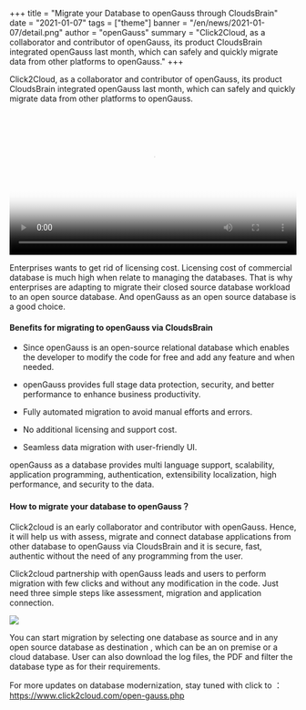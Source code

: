 +++
title = "Migrate your Database to openGauss through CloudsBrain"
date = "2021-01-07"
tags = ["theme"]
banner = "/en/news/2021-01-07/detail.png"
author = "openGauss"
summary = "Click2Cloud, as a collaborator and contributor of openGauss, its product CloudsBrain integrated openGauss last month, which can safely and quickly migrate data from other platforms to openGauss."
+++

Click2Cloud, as a collaborator and contributor of openGauss, its product CloudsBrain integrated openGauss last month, which can safely and quickly migrate data from other platforms to openGauss.

<video class="video-js" controls preload="auto" width="100%" poster="poster.png">
    <source src="https://learningvideo.obs.ap-southeast-1.myhuaweicloud.com:443/Click2Cloud/CloudBrains-en.mp4">
</video>

Enterprises wants to get rid of licensing cost. Licensing cost of commercial database is much high when relate to managing the databases. That is why enterprises are adapting to migrate their closed source database workload to an open source database. And openGauss as an open source database is a good choice.

#### Benefits for migrating to openGauss via CloudsBrain

* Since openGauss is an open-source relational database which enables the developer to modify the code for free and add any feature and when needed.

* openGauss provides full stage data protection, security, and better performance to enhance business productivity.

* Fully automated migration to avoid manual efforts and errors.

* No additional licensing and support cost.

* Seamless data migration with user-friendly UI.

openGauss as a database provides multi language support, scalability, application programming, authentication, extensibility localization, high performance, and security to the data.

#### How to migrate your database to openGauss？

Click2cloud is an early collaborator and contributor with openGauss. Hence, it will help us with assess, migrate and connect database applications from other database to openGauss via CloudsBrain and it is secure, fast, authentic without the need of any programming from the user.

Click2cloud partnership with openGauss leads and users to perform migration with few clicks and without any modification in the code. Just need three simple steps like assessment, migration and application connection.

<img src="/en/news/2021-01-07/detail.png" />

You can start migration by selecting one database as source and in any open source database as destination , which can be an on premise or a cloud database. User can also download the log files, the PDF and filter the database type as for their requirements.

For more updates on database modernization, stay tuned with click to ：
https://www.click2cloud.com/open-gauss.php